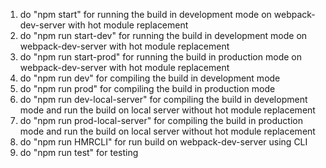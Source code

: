 1. do "npm start" for running the build in development mode on webpack-dev-server with hot module replacement
2. do "npm run start-dev" for running the build in development mode on webpack-dev-server with hot module replacement
3. do "npm run start-prod" for running the build in production mode on webpack-dev-server with hot module replacement
4. do "npm run dev" for compiling the build in development mode
5. do "npm run prod" for compiling the build in production mode
6. do "npm run dev-local-server" for compiling the build in development mode and run the build on local server without hot module replacement
7. do "npm run prod-local-server" for compiling the build in production mode and run the build on local server without hot module replacement
8. do "npm run HMRCLI" for run build on webpack-dev-server using CLI
9. do "npm run test" for testing
